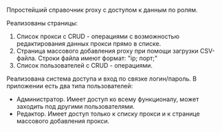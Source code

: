 Ппростейший справочник proxy с доступом к данным по ролям.

Реализованы страницы:
1. Список прокси с CRUD - операциями с возможностью редактирования данных прокси прямо в списке. 
2. Страница массового добавления proxy при помощи загрузки CSV-файла. Строки файла имеют формат: "ip; порт;"
3. Список пользователей с CRUD - операциями.

Реализована система доступа и вход по связке логин/пароль. В приложении есть два типа пользователей:
 - Администратор. Имеет доступ ко всему функционалу, может заходить под другими пользователями.
 - Редактор.  Имеет доступ только к списку прокси и к странице массового добавления прокси.
